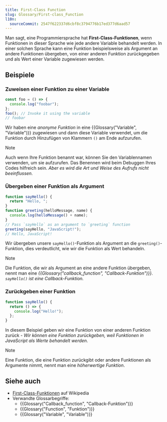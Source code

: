 ```yaml
---
title: First-Class Function
slug: Glossary/First-class_Function
l10n:
  sourceCommit: 2547f622337d6cbf8c3794776b17ed377d6aad57
---
```


Man sagt, eine Programmiersprache hat **First-Class-Funktionen**, wenn Funktionen in dieser Sprache wie jede andere Variable behandelt werden. In einer solchen Sprache kann eine Funktion beispielsweise als Argument an andere Funktionen übergeben, von einer anderen Funktion zurückgegeben und als Wert einer Variable zugewiesen werden.

## Beispiele

### Zuweisen einer Funktion zu einer Variable

```js
const foo = () => {
  console.log("foobar");
};
foo(); // Invoke it using the variable
// foobar
```

Wir haben eine _anonyme Funktion_ in eine {{Glossary("Variable", "Variable")}} zugewiesen und dann diese Variable verwendet, um die Funktion durch Hinzufügen von Klammern `()` am Ende aufzurufen.

> [!NOTE]
> Auch wenn Ihre Funktion benannt war, können Sie den Variablennamen verwenden, um sie aufzurufen. Das Benennen wird beim Debuggen Ihres Codes hilfreich sein. _Aber es wird die Art und Weise des Aufrufs nicht beeinflussen._

### Übergeben einer Funktion als Argument

```js
function sayHello() {
  return "Hello, ";
}
function greeting(helloMessage, name) {
  console.log(helloMessage() + name);
}
// Pass `sayHello` as an argument to `greeting` function
greeting(sayHello, "JavaScript!");
// Hello, JavaScript!
```

Wir übergeben unsere `sayHello()`-Funktion als Argument an die `greeting()`-Funktion, dies verdeutlicht, wie wir die Funktion als Wert behandeln.

> [!NOTE]
> Die Funktion, die wir als Argument an eine andere Funktion übergeben, nennt man eine _{{Glossary("callback_function", "Callback-Funktion")}}_. _`sayHello()` ist eine Callback-Funktion._

### Zurückgeben einer Funktion

```js
function sayHello() {
  return () => {
    console.log("Hello!");
  };
}
```

In diesem Beispiel geben wir eine Funktion von einer anderen Funktion zurück - _Wir können eine Funktion zurückgeben, weil Funktionen in JavaScript als Werte behandelt werden._

> [!NOTE]
> Eine Funktion, die eine Funktion zurückgibt oder andere Funktionen als Argumente nimmt, nennt man eine _höherwertige Funktion_.

## Siehe auch

- [First-Class-Funktionen](https://en.wikipedia.org/wiki/First-class_function) auf Wikipedia
- Verwandte Glossarbegriffe:
  - {{Glossary("Callback_function", "Callback-Funktion")}}
  - {{Glossary("Function", "Funktion")}}
  - {{Glossary("Variable", "Variable")}}
